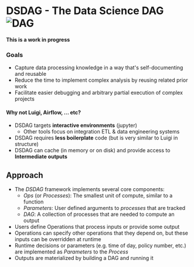 # DSDAG - The Data Science DAG ![DAG](https://i.stack.imgur.com/bfnEB.png)
**This is a work in progress**
### Goals
- Capture data processing knowledge in a way that's self-documenting and reusable
- Reduce the time to implement complex analysis by reusing related prior work
- Facilitate easier debugging and arbitrary partial execution of complex projects

#### Why not Luigi, Airflow, ... etc?

- DSDAG targets **interactive environments** (jupyter)
    - Other tools focus on integration ETL & data engineering systems
- DSDAG requires **less boilerplate** code (but is very similar to Luigi in structure)
- DSDAG can cache (in memory or on disk) and provide access to **Intermediate outputs**


## Approach
- The *DSDAG* framework implements several core components:
    - *Ops* (or *Processes*): The smallest unit of compute, similar to a function
    - *Parameters*: User defined arguments to *processes* that are tracked
    - *DAG*: A collection of processes that are needed to compute an output
- Users define Operations that process inputs or provide some output
- Operations can specify other operations that they depend on, but these inputs can be overridden at runtime
- Runtime decisions or parameters (e.g. time of day, policy number, etc.) are implemented as *Parameters* to the *Process*
- Outputs are materialized by building a DAG and running it